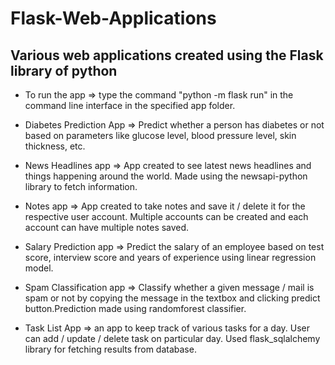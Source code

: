 # Flask-Web-Applications

## Various web applications created using the Flask library of python

- To run the app => type the command "python -m flask run" in the command line interface in the specified app folder.

- Diabetes Prediction App => Predict whether a person has diabetes or not based on parameters like glucose level, blood pressure level, skin thickness, etc.
- News Headlines app => App created to see latest news headlines and things happening around the world. Made using the newsapi-python library to fetch information.
- Notes app => App created to take notes and save it / delete it for the respective user account. Multiple accounts can be created and each account can have multiple notes saved.
- Salary Prediction app => Predict the salary of an employee based on test score, interview score and years of experience using linear regression model.
- Spam Classification app => Classify whether a given message / mail is spam or not by copying the message in the textbox and clicking predict button.Prediction made using randomforest classifier.
- Task List App => an app to keep track of various tasks for a day. User can add / update / delete task on particular day. Used flask_sqlalchemy library for fetching results from database.
